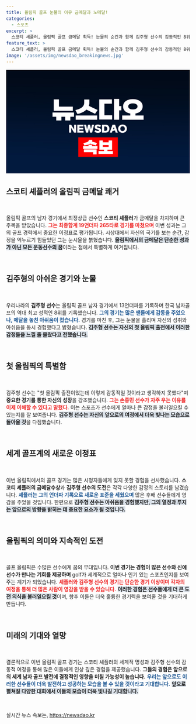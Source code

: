 ```yaml
---
title: 올림픽 골프 눈물의 이유 금메달과 노메달!
categories:
  - 스포츠
excerpt: >
  스코티 셰플러, 올림픽 골프 금메달 획득! 눈물의 순간과 함께 김주형 선수의 감동적인 8위 소식도 전해집니다. 스포츠의 진정한 감동이 여기에!
feature_text: >
  스코티 셰플러, 올림픽 골프 금메달 획득! 눈물의 순간과 함께 김주형 선수의 감동적인 8위 소식도 전해집니다. 스포츠의 진정한 감동이 여기에!
image: '/assets/img/newsdao_breakingnews.jpg'
---
```


<p><img src="/assets/img/newsdao_breakingnews.jpg" alt="cryptoinkorea 속보" /></p>

<h2 data-ke-size="size26">스코티 셰플러의 올림픽 금메달 쾌거</h2>

<p data-ke-size="size16">&nbsp;</p>

<p>올림픽 골프의 남자 경기에서 최정상급 선수인 <b>스코티 셰플러</b>가 금메달을 차지하며 큰 주목을 받았습니다. <b><span style="color: #ee2323;">그는 최종합계 19언더파 265타로 경기를 마쳤으며</span></b> 이번 성과는 그의 골프 경력에서 중요한 이정표로 평가됩니다. 시상대에서 자신의 국기를 보는 순간, 감정을 억누르기 힘들었던 그는 눈시울을 붉혔습니다. <b><span style="background-color: #21538527;">올림픽에서의 금메달은 단순한 성과가 아닌 모든 운동선수의 꿈</span></b>이라는 점에서 특별하게 여겨집니다. </p>

<p data-ke-size="size16">&nbsp;</p>

<h2 data-ke-size="size26">김주형의 아쉬운 경기와 눈물</h2>

<p data-ke-size="size16">&nbsp;</p>

<p>우리나라의 <b>김주형 선수</b>는 올림픽 골프 남자 경기에서 13언더파를 기록하며 한국 남자골프의 역대 최고 성적인 8위를 기록했습니다. <b><span style="color: #1a5490;">그의 경기는 많은 팬들에게 감동을 주었으나, 메달을 놓친 아쉬움이 컸습니다.</span></b> 경기를 마친 후, 그는 눈물을 흘리며 자신의 성취와 아쉬움을 동시 경험했다고 밝혔습니다. <b><span style="background-color: #21538527;">김주형 선수는 자신의 첫 올림픽 출전에서 이러한 감정들을 느낄 줄 몰랐다고 전했습니다.</span></b></p>

<p data-ke-size="size16">&nbsp;</p>

<h2 data-ke-size="size26">첫 올림픽의 특별함</h2>

<p data-ke-size="size16">&nbsp;</p>

<p>김주형 선수는 "첫 올림픽 출전이었는데 이렇게 감동적일 것이라고 생각하지 못했다"며 <b>중요한 경기를 통한 자신의 성장</b>을 강조했습니다. <b><span style="color: #ee2323;">그는 손흥민 선수가 자주 우는 이유를 이제 이해할 수 있다고 말했다.</span></b> 이는 스포츠가 선수에게 얼마나 큰 감정을 불러일으킬 수 있는지를 잘 보여줍니다. <b><span style="background-color: #21538527;">김주형 선수는 자신의 앞으로의 여정에서 더욱 빛나는 모습으로 돌아올 것</span></b>을 다짐했습니다.</p>

<p data-ke-size="size16">&nbsp;</p>

<h2 data-ke-size="size26">세계 골프계의 새로운 이정표</h2>

<p data-ke-size="size16">&nbsp;</p>

<p>이번 올림픽에서의 골프 경기는 많은 시청자들에게 잊지 못할 경험을 선사했습니다. <b>스코티 셰플러의 금메달수상</b>과 <b>김주형 선수의 도전</b>은 각각 다양한 감정의 스토리를 남겼습니다. <b><span style="color: #1a5490;">셰플러는 그의 언더파 기록으로 새로운 표준을 세웠으며</span></b> 많은 후배 선수들에게 영감을 주었을 것입니다. 한편으로 <b><span style="background-color: #21538527;">김주형 선수는 아쉬움을 경험했지만, 그의 열정과 투지는 앞으로의 방향을 밝히는 데 중요한 요소가 될 것입니다.</span></b> </p>

<p data-ke-size="size16">&nbsp;</p>

<h2 data-ke-size="size26">올림픽의 의미와 지속적인 도전</h2>

<p data-ke-size="size16">&nbsp;</p>

<p>골프 올림픽은 수많은 선수에게 꿈의 무대입니다. <b>이번 경기는 경험이 많은 선수와 신예 선수가 만나는 기회를 제공하며</b> golf가 세계적으로 얼마나 인기 있는 스포츠인지를 보여주는 계기가 되었습니다. <b><span style="color: #ee2323;">셰플러와 김주형 선수의 경기는 단순한 경기 이상이며 각자의 여정을 통해 더 많은 사람이 영감을 받을 수 있습니다.</span></b> <b><span style="background-color: #21538527;">이러한 경험은 선수들에게 더 큰 도전 의식을 불러일으킬 것</span></b>이며, 향후 이들은 더욱 훌륭한 경기력을 보여줄 것을 기대하게 만듭니다. </p>

<p data-ke-size="size16">&nbsp;</p>

<h2 data-ke-size="size26">미래의 기대와 열망</h2>

<p data-ke-size="size16">&nbsp;</p>

<p>결론적으로 이번 올림픽 골프 경기는 스코티 셰플러의 세계적 명성과 김주형 선수의 감동적 여정을 통해 많은 이들에게 인상 깊은 경험을 제공했습니다. <b>그들의 경험은 앞으로의 세계 남자 골프 발전에 결정적인 영향을 미칠 가능성이 높습니다.</b> <b><span style="color: #1a5490;">우리는 앞으로도 이러한 선수들이 더욱 발전하고 성공하는 모습을 볼 수 있을 것이라고 기대합니다.</span></b> <b><span style="background-color: #21538527;">앞으로 펼쳐질 다양한 대회에서 이들의 모습이 더욱 빛나길 기대합니다.</span></b> </p>

<p data-ke-size="size16">&nbsp;</p>
실시간 뉴스 속보는, <a href="https://newsdao.kr" rel="dofollow">https://newsdao.kr</a>


